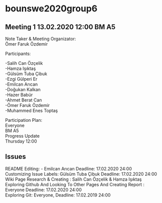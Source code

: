# 

# bounswe2020group6

## Meeting 1 13.02.2020 12:00 BM A5  

Note Taker & Meeting Organizator:  
Ömer Faruk Özdemir

Participants:  

-Salih Can Özçelik  
-Hamza Işıktaş  
-Gülsüm Tuba Çibuk  
-Ezgi Gülperi Er  
-Emilcan Arıcan  
-Doğukan Kalkan  
-Hazer Babür   
-Ahmet Berat Can  
-Ömer Faruk Özdemir  
-Muhammed Enes Toptaş  

Participation Plan:  
Everyone  
BM A5  
Progress Update  
Thursday 12:00   


Issues  
------  
README Editing: -  Emilcan Arıcan Deadline: 17.02.2020 24:00  
Customizing Issue Labels: Gülsüm Tuba Çibuk  Deadline: 17.02.2020 24:00  
Wiki Page Research & Creating : Salih Can Özçelik & Hamza Işıktaş  
Exploring Github And Looking To Other Pages And Creating Report : Everyone Deadline: 17.02.2020 24:00  
Exploring Git: Everyone, Deadline: 17.02.2019 24:00  

